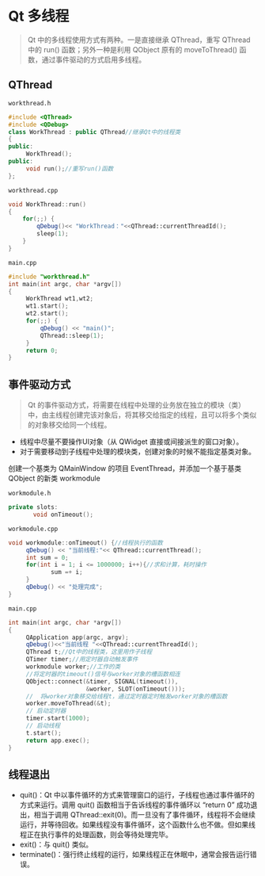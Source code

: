 # Qt 多线程

> Qt 中的多线程使用方式有两种。一是直接继承 QThread，重写 QThread 中的 run() 函数；另外一种是利用 QObject 原有的 moveToThread() 函数，通过事件驱动的方式启用多线程。

## QThread

`workthread.h`

```cpp
#include <QThread>
#include <QDebug>
class WorkThread : public QThread//继承Qt中的线程类
{
public:
     WorkThread();
public:
     void run();//重写run()函数
};
```

`workthread.cpp`

```cpp
void WorkThread::run()
{
    for(;;) {
        qDebug()<< "WorkThread："<<QThread::currentThreadId();
        sleep(1);
    }
}
```

`main.cpp`

```cpp
#include "workthread.h"
int main(int argc, char *argv[])
{
     WorkThread wt1,wt2;
     wt1.start();
     wt2.start(); 
     for(;;) {
         qDebug() << "main()";
         QThread::sleep(1);
     }
     return 0;
}
```

## 事件驱动方式

> Qt 的事件驱动方式，将需要在线程中处理的业务放在独立的模块（类）中，由主线程创建完该对象后，将其移交给指定的线程，且可以将多个类似的对象移交给同一个线程。

- 线程中尽量不要操作UI对象（从 QWidget 直接或间接派生的窗口对象）。
- 对于需要移动到子线程中处理的模块类，创建对象的时候不能指定基类对象。

创建一个基类为 QMainWindow 的项目 EventThread，并添加一个基于基类 QObject 的新类 workmodule

`workmodule.h`

```cpp
private slots:
       void onTimeout();
```

`workmodule.cpp`

```cpp
void workmodule::onTimeout() {//线程执行的函数
     qDebug() << "当前线程:"<< QThread::currentThread();
     int sum = 0;
     for(int i = 1; i <= 1000000; i++){//求和计算，耗时操作
            sum =+ i;
     }
     qDebug() << "处理完成";
}
```

`main.cpp`

```cpp
int main(int argc, char *argv[])
{
     QApplication app(argc, argv);
     qDebug()<<"当前线程 "<<QThread::currentThreadId();
     QThread t;//Qt中的线程类，这里用作子线程
     QTimer timer;//用定时器自动触发事件
     workmodule worker;//工作的类
     //将定时器的timeout()信号与worker对象的槽函数相连
     QObject::connect(&timer, SIGNAL(timeout()),
                      &worker, SLOT(onTimeout()));
     //  将worker对象移交给线程t，通过定时器定时触发worker对象的槽函数
     worker.moveToThread(&t);
     // 启动定时器
     timer.start(1000);
     // 启动线程
     t.start();
     return app.exec();
}
```

## 线程退出

- quit()：Qt 中以事件循环的方式来管理窗口的运行，子线程也通过事件循环的方式来运行。调用 quit() 函数相当于告诉线程的事件循环以 “return 0” 成功退出，相当于调用 QThread::exit(0)。而一旦没有了事件循环，线程将不会继续运行，并等待回收。如果线程没有事件循环，这个函数什么也不做。但如果线程正在执行事件的处理函数，则会等待处理完毕。
- exit()：与 quit() 类似。
- terminate()：强行终止线程的运行，如果线程正在休眠中，通常会报告运行错误。